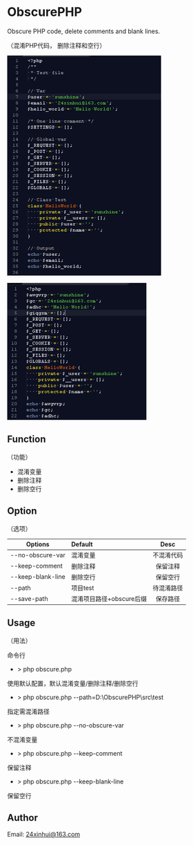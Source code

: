 # ObscurePHP
Obscure PHP code, delete comments and blank lines.

（混淆PHP代码， 删除注释和空行）


![混淆前](src/img/source.png "混淆前")

![混淆后](src/img/obscure.png "混淆后")


## Function

（功能）
- 混淆变量
- 删除注释
- 删除空行


## Option

（选项）

Options|Default|Desc
---|:---|:---:
--no-obscure-var|混淆变量|不混淆代码
--keep-comment|删除注释|保留注释
--keep-blank-line|删除空行|保留空行
--path|项目test|待混淆路径
--save-path|混淆项目路径+obscure后缀|保存路径


## Usage

（用法）

命令行

- \> php obscure.php

使用默认配置，默认混淆变量/删除注释/删除空行


- \> php obscure.php --path=D:\ObscurePHP\src\test

指定需混淆路径


- \> php obscure.php --no-obscure-var

不混淆变量

- \> php obscure.php --keep-comment

保留注释


- \> php obscure.php --keep-blank-line

保留空行


## Author

Email: 24xinhui@163.com